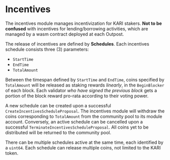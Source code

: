 # Incentives

The incentives module manages incentivization for KARI stakers. **Not to be confused** with incentives for lending/borrowing activities, which are managed by a wasm contract deployed at each Outpost.

The release of incentives are defined by **Schedules**. Each incentives schedule consists three (3) parameters:

- `StartTime`
- `EndTime`
- `TotalAmount`

Between the timespan defined by `StartTime` and `EndTime`, coins specified by `TotalAmount` will be released as staking rewards _linearly_, in the `BeginBlocker` of each block. Each validator _who have signed the previous block_ gets a portion of the block reward pro-rata according to their voting power.

A new schedule can be created upon a successful `CreateIncentivesScheduleProposal`. The incentives module will withdraw the coins corresponding to `TotalAmount` from the community pool to its module account. Conversely, an active schedule can be cancelled upon a successful `TerminateIncentivesScheduleProposal`. All coins yet to be distributed will be returned to the community pool.

There can be multiple schedules active at the same time, each identified by a `uint64`. Each schedule can release multiple coins, not limited to the KARI token.
